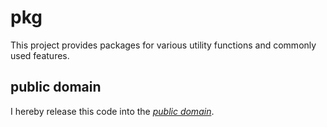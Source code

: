 pkg
===

This project provides packages for various utility functions and commonly used
features.

public domain
-------------

I hereby release this code into the *[public domain][]*.

[public domain]: https://creativecommons.org/publicdomain/zero/1.0/
